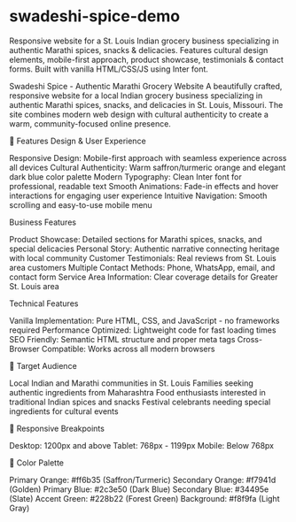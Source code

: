 # swadeshi-spice-demo
Responsive website for a St. Louis Indian grocery business specializing in authentic Marathi spices, snacks &amp; delicacies. Features cultural design elements, mobile-first approach, product showcase, testimonials &amp; contact forms. Built with vanilla HTML/CSS/JS using Inter font.

Swadeshi Spice - Authentic Marathi Grocery Website
A beautifully crafted, responsive website for a local Indian grocery business specializing in authentic Marathi spices, snacks, and delicacies in St. Louis, Missouri. The site combines modern web design with cultural authenticity to create a warm, community-focused online presence.

🌟 Features
Design & User Experience

Responsive Design: Mobile-first approach with seamless experience across all devices
Cultural Authenticity: Warm saffron/turmeric orange and elegant dark blue color palette
Modern Typography: Clean Inter font for professional, readable text
Smooth Animations: Fade-in effects and hover interactions for engaging user experience
Intuitive Navigation: Smooth scrolling and easy-to-use mobile menu

Business Features

Product Showcase: Detailed sections for Marathi spices, snacks, and special delicacies
Personal Story: Authentic narrative connecting heritage with local community
Customer Testimonials: Real reviews from St. Louis area customers
Multiple Contact Methods: Phone, WhatsApp, email, and contact form
Service Area Information: Clear coverage details for Greater St. Louis area

Technical Features

Vanilla Implementation: Pure HTML, CSS, and JavaScript - no frameworks required
Performance Optimized: Lightweight code for fast loading times
SEO Friendly: Semantic HTML structure and proper meta tags
Cross-Browser Compatible: Works across all modern browsers

🎯 Target Audience

Local Indian and Marathi communities in St. Louis
Families seeking authentic ingredients from Maharashtra
Food enthusiasts interested in traditional Indian spices and snacks
Festival celebrants needing special ingredients for cultural events

📱 Responsive Breakpoints

Desktop: 1200px and above
Tablet: 768px - 1199px
Mobile: Below 768px

🎨 Color Palette

Primary Orange: #ff6b35 (Saffron/Turmeric)
Secondary Orange: #f7941d (Golden)
Primary Blue: #2c3e50 (Dark Blue)
Secondary Blue: #34495e (Slate)
Accent Green: #228b22 (Forest Green)
Background: #f8f9fa (Light Gray)
